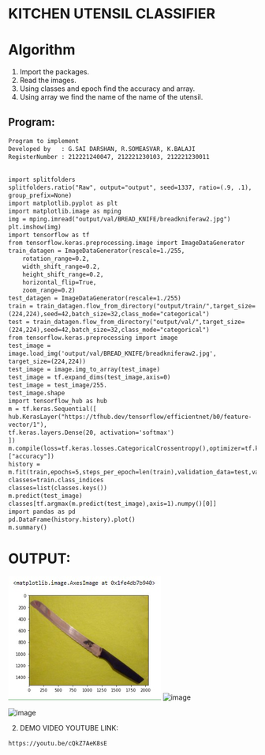 # KITCHEN UTENSIL CLASSIFIER
# Algorithm
1. Import the packages.
2. Read the images.
3. Using classes and epoch find the accuracy and array.
4. Using array we find the name of the name of the utensil.

## Program:
```
Program to implement 
Developed by   : G.SAI DARSHAN, R.SOMEASVAR, K.BALAJI
RegisterNumber : 212221240047, 212221230103, 212221230011
```


```

import splitfolders
splitfolders.ratio("Raw", output="output", seed=1337, ratio=(.9, .1), group_prefix=None)
import matplotlib.pyplot as plt
import matplotlib.image as mping
img = mping.imread("output/val/BREAD_KNIFE/breadkniferaw2.jpg")
plt.imshow(img)
import tensorflow as tf
from tensorflow.keras.preprocessing.image import ImageDataGenerator
train_datagen = ImageDataGenerator(rescale=1./255,
    rotation_range=0.2,
    width_shift_range=0.2,
    height_shift_range=0.2,
    horizontal_flip=True,
    zoom_range=0.2)
test_datagen = ImageDataGenerator(rescale=1./255)
train = train_datagen.flow_from_directory("output/train/",target_size=(224,224),seed=42,batch_size=32,class_mode="categorical")
test = train_datagen.flow_from_directory("output/val/",target_size=(224,224),seed=42,batch_size=32,class_mode="categorical")
from tensorflow.keras.preprocessing import image
test_image = image.load_img('output/val/BREAD_KNIFE/breadkniferaw2.jpg', target_size=(224,224))
test_image = image.img_to_array(test_image)
test_image = tf.expand_dims(test_image,axis=0)
test_image = test_image/255.
test_image.shape
import tensorflow_hub as hub
m = tf.keras.Sequential([
hub.KerasLayer("https://tfhub.dev/tensorflow/efficientnet/b0/feature-vector/1"),
tf.keras.layers.Dense(20, activation='softmax')
])
m.compile(loss=tf.keras.losses.CategoricalCrossentropy(),optimizer=tf.keras.optimizers.Adam(),metrics=["accuracy"])
history = m.fit(train,epochs=5,steps_per_epoch=len(train),validation_data=test,validation_steps=len(test))
classes=train.class_indices
classes=list(classes.keys())
m.predict(test_image)
classes[tf.argmax(m.predict(test_image),axis=1).numpy()[0]]
import pandas as pd
pd.DataFrame(history.history).plot()
m.summary()
```
# OUTPUT:
![OUTPUT](./1.jpg)
![image](https://github.com/SOMEASVAR/KITCHEN-UTENSILS-CLASSIFIER/assets/93434149/76457ff6-212d-4fe7-b3e6-89f1b0b17d28)

![image](https://github.com/SOMEASVAR/KITCHEN-UTENSILS-CLASSIFIER/assets/93434149/3a7e66b0-1ba1-4b1b-b181-9d63816e1e91)




2. DEMO VIDEO YOUTUBE LINK:
```
https://youtu.be/cQkZ7AeK8sE
```
